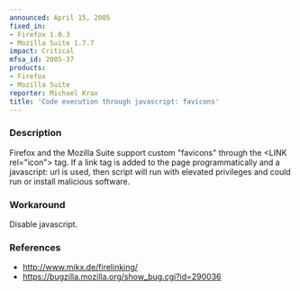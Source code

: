 ```yaml
---
announced: April 15, 2005
fixed_in:
- Firefox 1.0.3
- Mozilla Suite 1.7.7
impact: Critical
mfsa_id: 2005-37
products:
- Firefox
- Mozilla Suite
reporter: Michael Krax
title: 'Code execution through javascript: favicons'
---
```


<h3>Description</h3>

<p>Firefox and the Mozilla Suite support custom "favicons"
through the &lt;LINK rel="icon"&gt; tag. If a link tag
is added to the page programmatically and a javascript: url is used,
then script will run with elevated privileges and could run or
install malicious software.</p>

<h3>Workaround</h3>

<p>Disable javascript.</p>

<h3>References</h3>

<ul>
<li><a class="ex-ref" href="http://www.mikx.de/firelinking/">http://www.mikx.de/firelinking/</a></li>

<li><a href="https://bugzilla.mozilla.org/show_bug.cgi?id=290036">
https://bugzilla.mozilla.org/show_bug.cgi?id=290036</a></li>
</ul>



